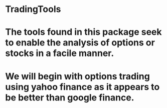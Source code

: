 # TradingTools
# The tools found in this package seek to enable the analysis of options or stocks in a facile manner. 
# We will begin with options trading using yahoo finance as it appears to be better than google finance. 
